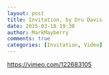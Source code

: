 ```yaml
---
layout: post
title: Invitation, by Dru Davis
date: 2015-03-18 19:30
author: MarkMayberry
comments: true
categories: [Invitation, Video]
---
```

https://vimeo.com/122683105
